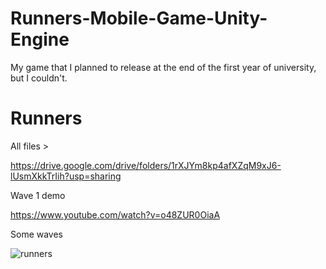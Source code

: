 # Runners-Mobile-Game-Unity-Engine

My game that I planned to release at the end of the first year of university, but I couldn't.

# Runners

All files >

https://drive.google.com/drive/folders/1rXJYm8kp4afXZqM9xJ6-lUsmXkkTrIih?usp=sharing

Wave 1 demo

https://www.youtube.com/watch?v=o48ZUR0OiaA

Some waves

![runners](https://user-images.githubusercontent.com/79511355/158835016-622f236b-e13d-433c-a088-76c41b6cb165.png)


